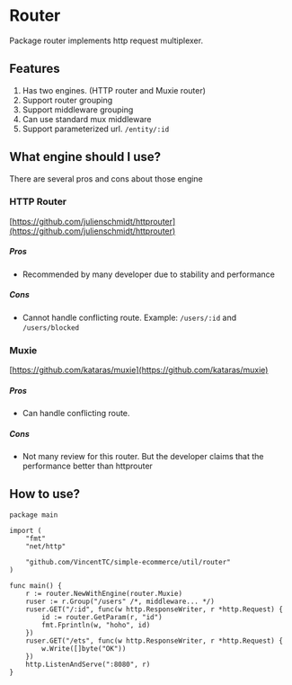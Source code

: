 # Router

Package router implements http request multiplexer.

## Features

1. Has two engines. (HTTP router and Muxie router)
2. Support router grouping
3. Support middleware grouping
4. Can use standard mux middleware
5. Support parameterized url. `/entity/:id`

## What engine should I use?

There are several pros and cons about those engine

### HTTP Router

[https://github.com/julienschmidt/httprouter](https://github.com/julienschmidt/httprouter)

##### Pros

- Recommended by many developer due to stability and performance

##### Cons

- Cannot handle conflicting route. Example: `/users/:id` and `/users/blocked`

### Muxie

[https://github.com/kataras/muxie](https://github.com/kataras/muxie)

##### Pros

- Can handle conflicting route.

##### Cons

- Not many review for this router. But the developer claims that the performance better than httprouter

## How to use?

```
package main

import (
	"fmt"
	"net/http"

	"github.com/VincentTC/simple-ecommerce/util/router"
)

func main() {
	r := router.NewWithEngine(router.Muxie)
	ruser := r.Group("/users" /*, middleware... */)
	ruser.GET("/:id", func(w http.ResponseWriter, r *http.Request) {
		id := router.GetParam(r, "id")
		fmt.Fprintln(w, "hoho", id)
	})
	ruser.GET("/ets", func(w http.ResponseWriter, r *http.Request) {
		w.Write([]byte("OK"))
	})
	http.ListenAndServe(":8080", r)
}
```
